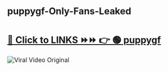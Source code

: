 
 ## puppygf-Only-Fans-Leaked

# <h2><a href="https://clipsfans.com/puppygf&ref=git">🔗 Click to LINKS ⏩⏩ 👉 🟢 puppygf </a></h2>

<a href="https://clipsfans.com/puppygf&ref=git" rel="nofollow" data-target="animated-image.originalLink"><img src="https://i.ibb.co.com/xMMVF88/686577567.gif" alt="Viral Video Original" style="max-width: 100%; display: inline-block;" data-target="animated-image.originalImage"></a>
